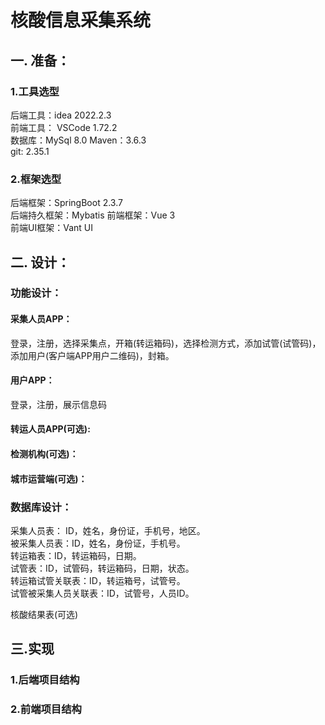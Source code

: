 # 核酸信息采集系统

## 一. 准备：

### 1.工具选型

后端工具：idea 2022.2.3  
前端工具： VSCode 1.72.2  
数据库：MySql 8.0
Maven：3.6.3  
git: 2.35.1

### 2.框架选型

后端框架：SpringBoot 2.3.7  
后端持久框架：Mybatis
前端框架：Vue 3  
前端UI框架：Vant UI

## 二. 设计：

### 功能设计：

#### 采集人员APP：

登录，注册，选择采集点，开箱(转运箱码)，选择检测方式，添加试管(试管码)，添加用户(客户端APP用户二维码)，封箱。

#### 用户APP：

登录，注册，展示信息码

#### 转运人员APP(可选):

#### 检测机构(可选)：

#### 城市运营端(可选)：

### 数据库设计：

采集人员表： ID，姓名，身份证，手机号，地区。  
被采集人员表：ID，姓名，身份证，手机号。  
转运箱表：ID，转运箱码，日期。  
试管表：ID，试管码，转运箱码，日期，状态。  
转运箱试管关联表：ID，转运箱号，试管号。  
试管被采集人员关联表：ID，试管号，人员ID。

核酸结果表(可选)

## 三.实现

### 1.后端项目结构

### 2.前端项目结构

